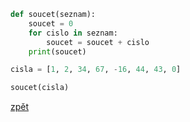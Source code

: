 ```python
def soucet(seznam):
    soucet = 0
    for cislo in seznam:
        soucet = soucet + cislo
    print(soucet)

cisla = [1, 2, 34, 67, -16, 44, 43, 0]

soucet(cisla)
```

[zpět](../../programovani_uvod.md#úkol-8-6)
